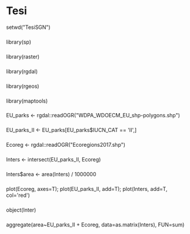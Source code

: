 # Tesi
setwd("TesiSGN")
###
library(sp)
###
library(raster)
###
library(rgdal)
###
library(rgeos)
###
library(maptools)
###
EU_parks <- rgdal::readOGR("WDPA_WDOECM_EU_shp-polygons.shp")
###
EU_parks_II <- EU_parks[EU_parks$IUCN_CAT == 'II',]
###
Ecoreg <- rgdal::readOGR("Ecoregions2017.shp")
###
Inters <- intersect(EU_parks_II, Ecoreg)
###
Inters$area <- area(Inters) / 1000000
###
plot(Ecoreg, axes=T); plot(EU_parks_II, add=T); plot(Inters, add=T, col='red')
###
object(Inter)
###
aggregate(area~EU_parks_II + Ecoreg, data=as.matrix(Inters), FUN=sum)
